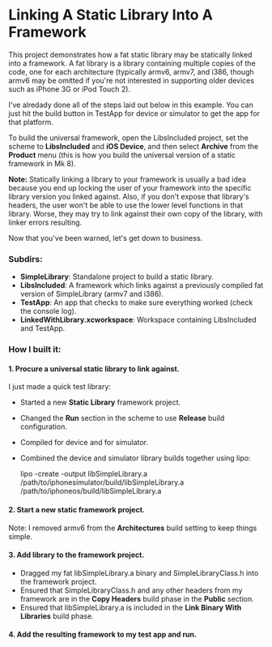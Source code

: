 Linking A Static Library Into A Framework
=========================================

This project demonstrates how a fat static library may be statically linked into a framework. A fat library is a library containing multiple copies of the code, one for each architecture (typically armv6, armv7, and i386, though armv6 may be omitted if you're not interested in supporting older devices such as iPhone 3G or iPod Touch 2).

I've alredady done all of the steps laid out below in this example. You can just hit the build button in TestApp for device or simulator to get the app for that platform.

To build the universal framework, open the LibsIncluded project, set the scheme to **LibsIncluded** and **iOS Device**, and then select **Archive** from the **Product** menu (this is how you build the universal version of a static framework in Mk 8).

**Note:** Statically linking a library to your framework is usually a bad idea because you end up locking the user of your framework into the specific library version you linked against. Also, if you don't expose that library's headers, the user won't be able to use the lower level functions in that library. Worse, they may try to link against their own copy of the library, with linker errors resulting.

Now that you've been warned, let's get down to business.

### Subdirs:
- **SimpleLibrary**: Standalone project to build a static library.
- **LibsIncluded**: A framework which links against a previously compiled fat version of SimpleLibrary (armv7 and i386).
- **TestApp**: An app that checks to make sure everything worked (check the console log).
- **LinkedWithLibrary.xcworkspace**: Workspace containing LibsIncluded and TestApp.

### How I built it:

#### 1. Procure a universal static library to link against.

I just made a quick test library:

- Started a new **Static Library** framework project.
- Changed the **Run** section in the scheme to use **Release** build configuration.
- Compiled for device and for simulator.
- Combined the device and simulator library builds together using lipo:

    lipo -create -output libSimpleLibrary.a /path/to/iphonesimulator/build/libSimpleLibrary.a /path/to/iphoneos/build/libSimpleLibrary.a

#### 2. Start a new static framework project.

Note: I removed armv6 from the **Architectures** build setting to keep things simple.

#### 3. Add library to the framework project.
- Dragged my fat libSimpleLibrary.a binary and SimpleLibraryClass.h into the framework project.
- Ensured that SimpleLibraryClass.h and any other headers from my framework are in the **Copy Headers** build phase in the **Public** section.
- Ensured that libSimpleLibrary.a is included in the **Link Binary With Libraries** build phase.

#### 4. Add the resulting framework to my test app and run.

